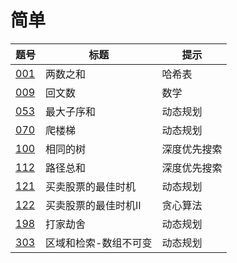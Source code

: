 # 简单

|题号|标题|提示|
|-|-|-|
|[001]|两数之和|哈希表|
|[009]|回文数|数学|
|[053]|最大子序和|动态规划|
|[070]|爬楼梯|动态规划|
|[100]|相同的树|深度优先搜索|
|[112]|路径总和|深度优先搜索|
|[121]|买卖股票的最佳时机|动态规划|
|[122]|买卖股票的最佳时机II|贪心算法|
|[198]|打家劫舍|动态规划|
|[303]|区域和检索-数组不可变|动态规划|

[001]: ../../description/001/README.md
[009]: ../../description/009/README.md
[053]: ../../description/053/README.md
[070]: ../../description/070/README.md
[100]: ../../description/100/README.md
[112]: ../../description/112/README.md
[121]: ../../description/121/README.md
[122]: ../../description/122/README.md
[198]: ../../description/198/README.md
[303]: ../../description/303/README.md